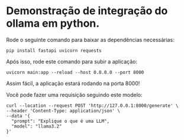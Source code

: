 # Demonstração de integração do ollama em python.

Rode o seguinte comando para baixar as dependências necessárias:

```
pip install fastapi uvicorn requests
```

Após isso, rode este comando para subir a aplicação:

```
uvicorn main:app --reload --host 0.0.0.0 --port 8000
```

Assim fácil, a aplicação estará rodando na porta 8000!

Você pode fazer uma requisição seguindo este modelo:

```
curl --location --request POST 'http://127.0.0.1:8000/generate' \
--header 'Content-Type: application/json' \
--data '{
  "prompt": "Explique o que é uma LLM",
  "model": "llama3.2"
}'
```

